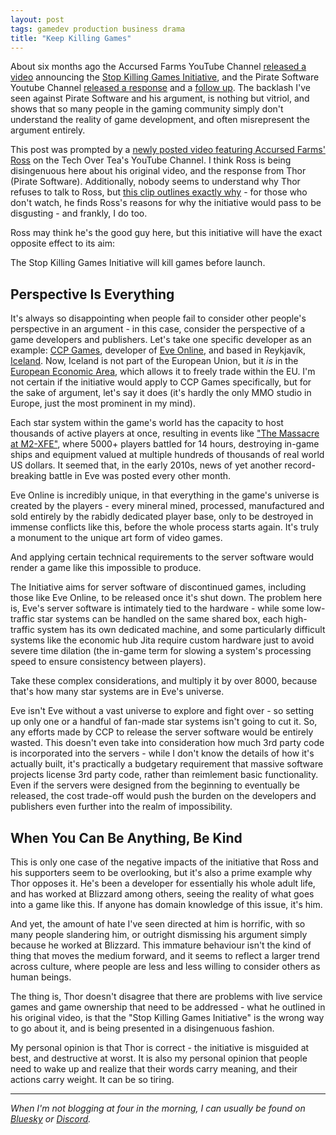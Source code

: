```yaml
---
layout: post
tags: gamedev production business drama
title: "Keep Killing Games"
---
```


About six months ago the Accursed Farms YouTube Channel [released a video](https://www.youtube.com/watch?v=mkMe9MxxZiI) announcing the [Stop Killing Games Initiative](https://www.stopkillinggames.com/), and the Pirate Software Youtube Channel [released a response](https://www.youtube.com/watch?v=ioqSvLqB46Y) and a [follow up](https://www.youtube.com/watch?v=x3jMKeg9S-s). The backlash I've seen against Pirate Software and his argument, is nothing but vitriol, and shows that so many people in the gaming community simply don't understand the reality of game development, and often misrepresent the argument entirely.

<!--more-->

This post was prompted by a [newly posted video featuring Accursed Farms' Ross](https://www.youtube.com/watch?v=OvJ8uIAyl_c) on the Tech Over Tea's YouTube Channel. I think Ross is being disingenuous here about his original video, and the response from Thor (Pirate Software). Additionally, nobody seems to understand why Thor refuses to talk to Ross, but [this clip outlines exactly why](https://www.youtube.com/watch?v=0A1CCc_DClY) - for those who don't watch, he finds Ross's reasons for why the initiative would pass to be disgusting - and frankly, I do too.

Ross may think he's the good guy here, but this initiative will have the exact opposite effect to its aim: 

The Stop Killing Games Initiative will kill games before launch.

## Perspective Is Everything

It's always so disappointing when people fail to consider other people's perspective in an argument - in this case, consider the perspective of a game developers and publishers. Let's take one specific developer as an example: [CCP Games](https://en.wikipedia.org/wiki/CCP_Games), developer of [Eve Online](https://en.wikipedia.org/wiki/Eve_Online), and based in Reykjavík, [Iceland](https://en.wikipedia.org/wiki/Iceland). Now, Iceland is not part of the European Union, but it *is* in the [European Economic Area](https://en.wikipedia.org/wiki/European_Economic_Area), which allows it to freely trade within the EU. I'm not certain if the initiative would apply to CCP Games specifically, but for the sake of argument, let's say it does (it's hardly the only MMO studio in Europe, just the most prominent in my mind).

Each star system within the game's world has the capacity to host thousands of active players at once, resulting in events like ["The Massacre at M2-XFE"](https://www.ign.com/articles/eve-online-breaks-its-own-guinness-world-record-for-the-costliest-video-game-battle-in-history), where 5000+ players battled for 14 hours, destroying in-game ships and equipment valued at multiple hundreds of thousands of real world US dollars. It seemed that, in the early 2010s, news of yet another record-breaking battle in Eve was posted every other month.

Eve Online is incredibly unique, in that everything in the game's universe is created by the players - every mineral mined, processed, manufactured and sold entirely by the rabidly dedicated player base, only to be destroyed in immense conflicts like this, before the whole process starts again. It's truly a monument to the unique art form of video games.

And applying certain technical requirements to the server software would render a game like this impossible to produce.

The Initiative aims for server software of discontinued games, including those like Eve Online, to be released once it's shut down. The problem here is, Eve's server software is intimately tied to the hardware - while some low-traffic star systems can be handled on the same shared box, each high-traffic system has its own dedicated machine, and some particularly difficult systems like the economic hub Jita require custom hardware just to avoid severe time dilation (the in-game term for slowing a system's processing speed to ensure consistency between players).

Take these complex considerations, and multiply it by over 8000, because that's how many star systems are in Eve's universe.

Eve isn't Eve without a vast universe to explore and fight over - so setting up only one or a handful of fan-made star systems isn't going to cut it. So, any efforts made by CCP to release the server software would be entirely wasted. This doesn't even take into consideration how much 3rd party code is incorporated into the servers - while I don't know the details of how it's actually built, it's practically a budgetary requirement that massive software projects license 3rd party code, rather than reimlement basic functionality. Even if the servers were designed from the beginning to eventually be released, the cost trade-off would push the burden on the developers and publishers even further into the realm of impossibility.

## When You Can Be Anything, Be Kind

This is only one case of the negative impacts of the initiative that Ross and his supporters seem to be overlooking, but it's also a prime example why Thor opposes it. He's been a developer for essentially his whole adult life, and has worked at Blizzard among others, seeing the reality of what goes into a game like this. If anyone has domain knowledge of this issue, it's him.

And yet, the amount of hate I've seen directed at him is horrific, with so many people slandering him, or outright dismissing his argument simply because he worked at Blizzard. This immature behaviour isn't the kind of thing that moves the medium forward, and it seems to reflect a larger trend across culture, where people are less and less willing to consider others as human beings.

The thing is, Thor doesn't disagree that there are problems with live service games and game ownership that need to be addressed - what he outlined in his original video, is that the "Stop Killing Games Initiative" is the wrong way to go about it, and is being presented in a disingenuous fashion.

My personal opinion is that Thor is correct - the initiative is misguided at best, and destructive at worst. It is also my personal opinion that people need to wake up and realize that their words carry meaning, and their actions carry weight. It can be so tiring.

---

*When I'm not blogging at four in the morning, I can usually be found on [Bluesky](https://bsky.app/profile/krgamestudios.bsky.social) or [Discord](https://discord.gg/5KwPFdTBZp).*